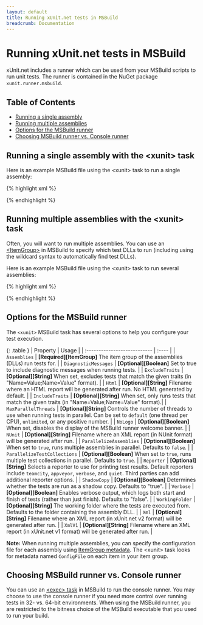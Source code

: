```yaml
---
layout: default
title: Running xUnit.net tests in MSBuild
breadcrumb: Documentation
---
```

# Running xUnit.net tests in MSBuild

xUnit.net includes a runner which can be used from your MSBuild scripts to run unit tests. The runner is contained in the NuGet package `xunit.runner.msbuild`.

## Table of Contents
* [Running a single assembly](#single)
* [Running multiple assemblies](#multiple)
* [Options for the MSBuild runner](#options)
* [Choosing MSBuild runner vs. Console runner](#choosing)

## <a id="single"></a>Running a single assembly with the &lt;xunit&gt; task

Here is an example MSBuild file using the &lt;xunit&gt; task to run a single assembly:

{% highlight xml %}
<Project
    DefaultTargets="Test"
    xmlns="http://schemas.microsoft.com/developer/msbuild/2003">

  <UsingTask
    AssemblyFile="path\to\xunit.runner.msbuild.dll"
    TaskName="Xunit.Runner.MSBuild.xunit"/>

  <Target Name="Test">
    <xunit Assemblies="path\to\MyTests.dll" />
  </Target>

</Project>
{% endhighlight %}

## <a id="multiple"></a>Running multiple assemblies with the &lt;xunit&gt; task

Often, you will want to run multiple assemblies. You can use an [&lt;ItemGroup&gt;](https://msdn.microsoft.com/en-us/library/646dk05y.aspx) in MSBuild to specify which test DLLs to run (including using the wildcard syntax to automatically find test DLLs).

Here is an example MSBuild file using the &lt;xunit&gt; task to run several assemblies:

{% highlight xml %}
<Project
    DefaultTargets="Test"
    xmlns="http://schemas.microsoft.com/developer/msbuild/2003">

  <UsingTask
    AssemblyFile="path\to\xunit.runner.msbuild.dll"
    TaskName="Xunit.Runner.MSBuild.xunit" />

  <ItemGroup>
    <TestAssemblies Include="**\bin\Release\*.tests.dll" />
  </ItemGroup>

  <Target Name="Test">
    <xunit Assemblies="@(TestAssemblies)" />
  </Target>

</Project>
{% endhighlight %}

## <a id="options"></a>Options for the MSBuild runner

The `<xunit>` MSBuild task has several options to help you configure your test execution.

{: .table }
| Property                     | Usage |
| :--------------------------- | :---- |
| `Assemblies`                 | **[Required][ItemGroup]** The item group of the assemblies (DLLs) run tests for. |
| `DiagnosticMessages`         | **[Optional][Boolean]** Set to true to include diagnostic messages when running tests. |
| `ExcludeTraits`              | **[Optional][String]** When set, excludes tests that match the given traits (in "Name=Value;Name=Value" format). |
| `Html`                       | **[Optional][String]** Filename where an HTML report will be generated after run. No HTML generated by default. |
| `IncludeTraits`              | **[Optional][String]** When set, only runs tests that match the given traits (in "Name=Value;Name=Value" format).|
| `MaxParallelThreads`         | **[Optional][String]** Controls the number of threads to use when running tests in parallel. Can be set to `default` (one thread per CPU), `unlimited`, or any positive number. |
| `NoLogo`                     | **[Optional][Boolean]** When set, disables the display of the MSBuild runner welcome banner. |
| `NUnit`                      | **[Optional][String]** Filename where an XML report (in NUnit format) will be generated after run. |
| `ParallelizeAssemblies`      | **[Optional][Boolean]** When set to `true`, runs multiple assemblies in parallel. Defaults to `false`. |
| `ParallelizeTestCollections` | **[Optional][Boolean]** When set to `true`, runs multiple test collections in parallel. Defaults to `true`. |
| `Reporter`                   | **[Optional][String]** Selects a reporter to use for printing test results. Default reporters include `teamcity`, `appveyor`, `verbose`, and `quiet`. Third parties can add additional reporter options. |
| `ShadowCopy`                 | **[Optional][Boolean]** Determines whether the tests are run as a shadow copy. Defaults to "true". |
| `Verbose`                    | **[Optional][Boolean]** Enables verbose output, which logs both start and finish of tests (rather than just finish). Defaults to "false". |
| `WorkingFolder`              | **[Optional][String]** The working folder where the tests are executed from. Defaults to the folder containing the assembly DLL. |
| `Xml`                        | **[Optional][String]** Filename where an XML report (in xUnit.net v2 format) will be generated after run. |
| `XmlV1`                      | **[Optional][String]** Filename where an XML report (in xUnit.net v1 format) will be generated after run. |

**Note:** When running multiple assemblies, you can specify the configuration file for each assembly using [ItemGroup metadata](https://msdn.microsoft.com/en-us/library/646dk05y.aspx). The &lt;xunit&gt; task looks for metadata named `ConfigFile` on each item in your item group.

## <a id="choosing"></a>Choosing MSBuild runner vs. Console runner

You can use an [&lt;exec&gt; task](https://msdn.microsoft.com/en-us/library/x8zx72cd.aspx) in MSBuild to run the console runner. You may choose to use the console runner if you need more control over running tests in 32- vs. 64-bit environments. When using the MSBuild runner, you are restricted to the bitness choice of the MSBuild executable that you used to run your build.
